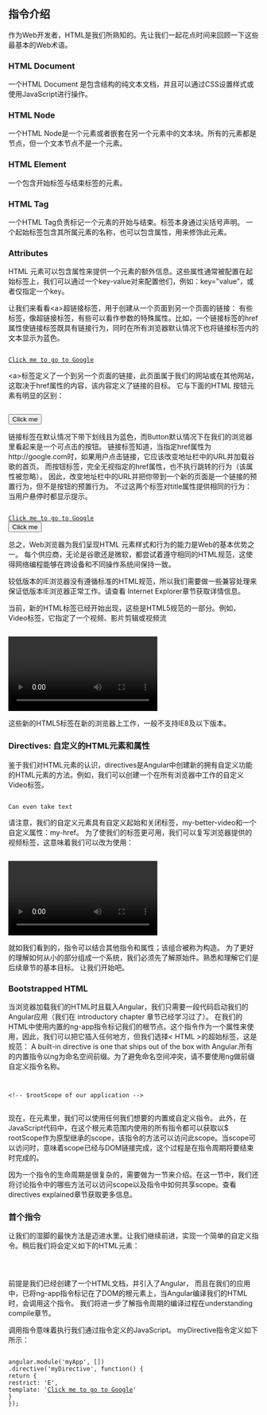 ## 指令介绍

作为Web开发者，HTML是我们所熟知的。先让我们一起花点时间来回顾一下这些最基本的Web术语。

### HTML Document
一个HTML Document 是包含结构的纯文本文档，并且可以通过CSS设置样式或使用JavaScript进行操作。

### HTML Node
一个HTML Node是一个元素或者嵌套在另一个元素中的文本块。所有的元素都是节点，但一个文本节点不是一个元素。

### HTML Element
一个包含开始标签与结束标签的元素。

### HTML Tag
一个HTML Tag负责标记一个元素的开始与结束。标签本身通过尖括号声明。
一个起始标签包含其所属元素的名称，也可以包含属性，用来修饰此元素。

### Attributes
HTML 元素可以包含属性来提供一个元素的额外信息。这些属性通常被配置在起始标签上，我们可以通过一个key-value对来配置他们，例如：key=”value”，或者仅指定一个key。

让我们来看看&lt;a&gt;超链接标签，用于创建从一个页面到另一个页面的链接：
有些标签，像超链接标签，有些可以看作参数的特殊属性。比如，一个链接标签的href属性使链接标签既具有链接行为，同时在所有浏览器默认情况下也将链接标签内的文本显示为蓝色。

<pre><code>
<a href="http://google.com">Click me to go to Google</a>
</code></pre>

&lt;a&gt;标签定义了一个到另一个页面的链接，此页面属于我们的网站或在其他网站，这取决于href属性的内容，该内容定义了链接的目标。
它与下面的HTML 按钮元素有明显的区别：

<pre><code>
<button href="http://google.com" type="submit">Click me</button>
</code></pre>

链接标签在默认情况下带下划线且为蓝色，而Button默认情况下在我们的浏览器里看起来是一个可点击的按钮。
链接标签知道，当指定href属性为http://google.com时，如果用户点击链接，它应该改变地址栏中的URL并加载谷歌的首页。
而按钮标签，完全无视指定的href属性，也不执行跳转的行为（该属性被忽略）。
因此，改变地址栏中的URL并把你带到一个新的页面是一个链接的预置行为，但不是按钮的预置行为。
不过这两个标签对title属性提供相同的行为：当用户悬停时都显示提示。

<pre><code>
<a href="http://google.com" title="click me">Click me to go to Google</a>
<button type="submit" title="click me">Click me</button>
</code></pre>

总之，Web浏览器为我们呈现HTML 元素样式和行为的能力是Web的基本优势之一。
每个供应商，无论是谷歌还是微软，都尝试着遵守相同的HTML规范，这使得网络编程能够在跨设备和不同操作系统间保持一致。

较低版本的IE浏览器没有遵循标准的HTML规范，所以我们需要做一些兼容处理来保证低版本IE浏览器正常工作。请查看 Internet Explorer章节获取详情信息。

当前，新的HTML标签已经开始出现，这些是HTML5规范的一部分。例如，Video标签，它指定了一个视频、影片剪辑或视频流

<pre><code>
<video href="/goofy-video.mp4"></video>
</code></pre>

这些新的HTML5标签在新的浏览器上工作，一般不支持IE8及以下版本。

### Directives: 自定义的HTML元素和属性
鉴于我们对HTML元素的认识，directives是Angular中创建新的拥有自定义功能的HTML元素的方法。例如，我们可以创建一个在所有浏览器中工作的自定义Video标签。

<pre><code>
<my-better-video my-href="/goofy-video.mp4">Can even take text</my-better-video>
</code></pre>

请注意，我们的自定义元素具有自定义起始和关闭标签，my-better-video和一个自定义属性：my-href。
为了使我们的标签更可用，我们可以复写浏览器提供的视频标签，这意味着我们可以改为使用：

<pre><code>
<video my-href="/goofy-video.mp">
Can still take children nodes
</video>
</code></pre>

就如我们看到的，指令可以结合其他指令和属性；该组合被称为构造。
为了更好的理解如何从小的部分组成一个系统，我们必须先了解原始件。熟悉和理解它们是后续章节的基本目标。
让我们开始吧。

### Bootstrapped HTML
当浏览器加载我们的HTML时且载入Angular，我们只需要一段代码启动我们的Angular应用（我们在 introductory chapter 章节已经学习过了）。
在我们的HTML中使用内置的ng-app指令标记我们的根节点。这个指令作为一个属性来使用，因此，我们可以把它插入任何地方，但我们选择< HTML >的超始标签，这是规范：
A built-in directive is one that ships out of the box with Angular.所有的内置指令以ng为命名空间前缀。为了避免命名空间冲突，请不要使用ng做前缀自定义指令名称。
 
<pre><code>
<html ng-app="myApp">
&lt;!-- $rootScope of our application --&gt;
</html>
</code></pre>

现在，在<html>元素里，我们可以使用任何我们想要的内置或自定义指令。 此外，在JavaScript代码中，在这个根元素范围内使用的所有指令都可以获取以$ rootScope作为原型继承的scope，该指令的方法可以访问此scope。当scope可以访问时，意味着scope已经与DOM链接完成，这个过程是在指令周期将要结束时完成的。

因为一个指令的生命周期是很复杂的，需要做为一节来介绍。在这一节中，我们还将讨论指令中的哪些方法可以访问scope以及指令中如何共享scope。查看directives explained章节获取更多信息。

### 首个指令
让我们的湿脚的最快方法是迈进水里。让我们继续前进，实现一个简单的自定义指令。稍后我们将会定义如下的HTML元素：

<pre><code>
<my-directive></my-directive>
</code></pre>

前提是我们已经创建了一个HTML文档，并引入了Angular，
而且在我们的应用中，已将ng-app指令标记在了DOM的根元素上，当Angular编译我们的HTML时，会调用这个指令。
	我们将进一步了解指令周期的编译过程在understanding compile章节。

调用指令意味着执行我们通过指令定义的JavaScript。
myDirective指令定义如下所示：

<pre><code>
angular.module('myApp', [])
.directive('myDirective', function() {
return {
restrict: 'E',
template: '<a href="http://google.com">Click me to go to Google</a>'
}
});
</code></pre>


